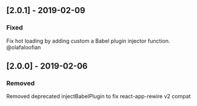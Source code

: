 
## [2.0.1] - 2019-02-09
###  Fixed
Fix hot loading by adding custom a Babel plugin injector function. @olafaloofian

## [2.0.0] - 2019-02-06
### Removed 
Removed deprecated injectBabelPlugin to fix react-app-rewire v2 compat
